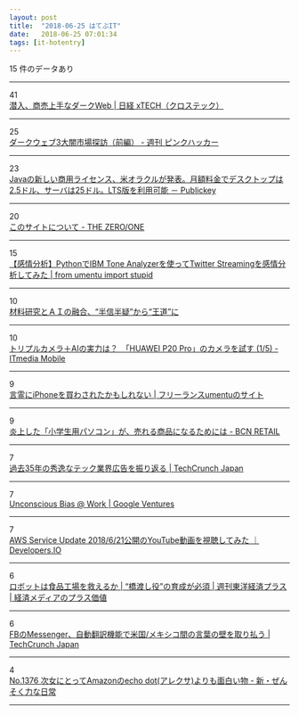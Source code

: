 ```yaml
---
layout: post
title:  "2018-06-25 はてぶIT"
date:   2018-06-25 07:01:34
tags: [it-hotentry]
---
```

15 件のデータあり

<hr><div class="row">
<div class="col-1"><span class="badge badge-pill badge-success h2">41</span></div>
<div class="col-11"><a href='http://tech.nikkeibp.co.jp/it/atcl/column/17/031500082/031600001/' target='_blank'>潜入、商売上手なダークWeb | 日経 xTECH（クロステック）</a></div>
</div>
<hr>
<div class="row">
<div class="col-1"><span class="badge badge-pill badge-success h2">25</span></div>
<div class="col-11"><a href='http://www.pinkhacker.com/entry/2016/11/01/080000' target='_blank'>ダークウェブ3大闇市場探訪（前編） - 週刊 ピンクハッカー</a></div>
</div>
<hr>
<div class="row">
<div class="col-1"><span class="badge badge-pill badge-success h2">23</span></div>
<div class="col-11"><a href='https://www.publickey1.jp/blog/18/java2525lts.html' target='_blank'>Javaの新しい商用ライセンス、米オラクルが発表。月額料金でデスクトップは2.5ドル、サーバは25ドル。LTS版を利用可能 － Publickey</a></div>
</div>
<hr>
<div class="row">
<div class="col-1"><span class="badge badge-pill badge-success h2">20</span></div>
<div class="col-11"><a href='https://the01.jp/about/' target='_blank'>このサイトについて - THE ZERO/ONE</a></div>
</div>
<hr>
<div class="row">
<div class="col-1"><span class="badge badge-pill badge-success h2">15</span></div>
<div class="col-11"><a href='https://www.blog.umentu.work/python-tone-analyzer/' target='_blank'>【感情分析】PythonでIBM Tone Analyzerを使ってTwitter Streamingを感情分析してみた | from umentu import stupid</a></div>
</div>
<hr>
<div class="row">
<div class="col-1"><span class="badge badge-pill badge-success h2">10</span></div>
<div class="col-11"><a href='https://newswitch.jp/p/13371' target='_blank'>材料研究とＡＩの融合、“半信半疑”から“王道”に</a></div>
</div>
<hr>
<div class="row">
<div class="col-1"><span class="badge badge-pill badge-success h2">10</span></div>
<div class="col-11"><a href='http://www.itmedia.co.jp/mobile/articles/1806/24/news024.html' target='_blank'>トリプルカメラ＋AIの実力は？　「HUAWEI P20 Pro」のカメラを試す (1/5) - ITmedia Mobile</a></div>
</div>
<hr>
<div class="row">
<div class="col-1"><span class="badge badge-pill badge-success h2">9</span></div>
<div class="col-11"><a href='https://freelance.umentu.work/index.php/2018/06/25/post-147/' target='_blank'>言霊にiPhoneを買わされたかもしれない | フリーランスumentuのサイト</a></div>
</div>
<hr>
<div class="row">
<div class="col-1"><span class="badge badge-pill badge-success h2">9</span></div>
<div class="col-11"><a href='https://www.bcnretail.com/market/detail/20180624_65137.html' target='_blank'>炎上した「小学生用パソコン」が、売れる商品になるためには - BCN RETAIL</a></div>
</div>
<hr>
<div class="row">
<div class="col-1"><span class="badge badge-pill badge-success h2">7</span></div>
<div class="col-11"><a href='https://jp.techcrunch.com/2018/06/24/2018-06-22-a-look-back-at-the-best-tech-ads-of-the-last-35-years/' target='_blank'>過去35年の秀逸なテック業界広告を振り返る | TechCrunch Japan</a></div>
</div>
<hr>
<div class="row">
<div class="col-1"><span class="badge badge-pill badge-success h2">7</span></div>
<div class="col-11"><a href='http://www.youtube.com/watch?v=nLjFTHTgEVU' target='_blank'>Unconscious Bias @ Work | Google Ventures</a></div>
</div>
<hr>
<div class="row">
<div class="col-1"><span class="badge badge-pill badge-success h2">7</span></div>
<div class="col-11"><a href='https://dev.classmethod.jp/cloud/aws/aws-update-youtube-20180621/' target='_blank'>AWS Service Update 2018/6/21公開のYouTube動画を視聴してみた ｜ Developers.IO</a></div>
</div>
<hr>
<div class="row">
<div class="col-1"><span class="badge badge-pill badge-success h2">6</span></div>
<div class="col-11"><a href='https://premium.toyokeizai.net/articles/-/18360' target='_blank'>ロボットは食品工場を救えるか | “橋渡し役”の育成が必須 | 週刊東洋経済プラス | 経済メディアのプラス価値</a></div>
</div>
<hr>
<div class="row">
<div class="col-1"><span class="badge badge-pill badge-success h2">6</span></div>
<div class="col-11"><a href='https://jp.techcrunch.com/2018/06/23/2018-06-21-messenger-translation/' target='_blank'>FBのMessenger、自動翻訳機能で米国/メキシコ間の言葉の壁を取り払う | TechCrunch Japan</a></div>
</div>
<hr>
<div class="row">
<div class="col-1"><span class="badge badge-pill badge-success h2">4</span></div>
<div class="col-11"><a href='https://mraka2015.hatenablog.com/entry/20180625/1529873535' target='_blank'>No.1376 次女にとってAmazonのecho dot(アレクサ)よりも面白い物 - 新・ぜんそく力な日常</a></div>
</div>
<hr>
